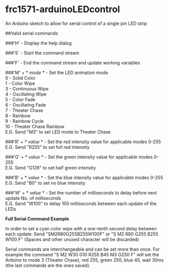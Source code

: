 # frc1571-arduinoLEDcontrol
An Arduino sketch to allow for serial control of a single pin LED strip

##Valid serial commands

###'H' - Display the help dialog

###'S' - Start the command stream

###'F' - End the command stream and update working variables

###'M' + * *mode* * - Set the LED animation mode<br />
  0 - Solid Color<br />
  1 - Color Wipe<br />
  3 - Continuous Wipe<br />
  4 - Oscillating Wipe<br />
  5 - Color Fade<br />
  6 - Oscillating Fade<br />
  7 - Theater Chase<br />
  8 - Rainbow<br />
  9 - Rainbow Cycle<br />
  10 - Theater Chase Rainbow<br />
  E.G. Send "M3" to set LED mode to Theater Chase
  
###'R' + * *value* * - Set the red intensity value for applicable modes
  0-255<br />
  E.G. Send "R255" to set full red intensity
  
###'G' + * *value* * - Set the green intensity value for applicable modes
  0-255<br />
  E.G. Send "G128" to set half green intensity
  
###'B' + * *value* * - Set the blue intensity value for applicable modes
  0-255
  E.G. Send "B0" to set no blue intensity
  
###'W' + * *value* * - Set the number of milliseconds to delay before next update
  No. of milliseconds<br />
  E.G. Send "W100" to delay 100 milliseconds between each update of the LEDs
  
**Full Serial Command Example**

  In order to set a cyan color wipe with a one-tenth second delay between each update:
  Send "SM2R80G255B255W100F" or "S M2 R80 G255 B255 W100 F" (Spaces and other unused character will be discarded)
  
  Serial commands are interchangeable and can be set more than once. For example the command "S M2 W30 G10 R255 B45 M3 G250 F" will set   the Arduino to mode 3 (Theater Chase), red 255, green 250, blue 45, wait 30ms (the last commands are the ones saved).
